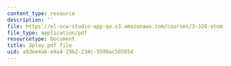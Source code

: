 ```yaml
---
content_type: resource
description: ''
file: https://ol-ocw-studio-app-qa.s3.amazonaws.com/courses/3-320-atomistic-computer-modeling-of-materials-sma-5107-spring-2005/a93ee4abe8a429b2234c5599ac58585d_tynCH4dosA8.pdf
file_type: application/pdf
resourcetype: Document
title: 3play pdf file
uid: a93ee4ab-e8a4-29b2-234c-5599ac58585d
---
```

